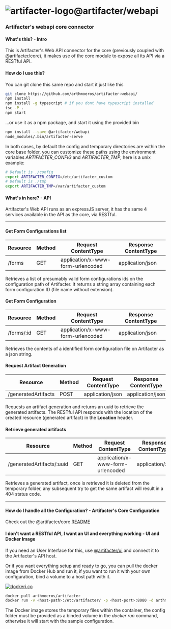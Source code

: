 # ![artifacter-logo](https://raw.githubusercontent.com/arthmoeros/artifacter-ui/master/src/assets/img/rsz_artifacter-logo.png)@artifacter/webapi

### Artifacter's webapi core connector

<!--### Checkout Github's parsed README for a better visualization! -> https://github.com/arthmoeros/artifacter-webapi-->

#### What's this? - Intro
This is Artifacter's Web API connector for the core (previously coupled with @artifacter/core), it makes use of the core module to expose all its API via a RESTful API.

#### How do I use this?
You can git clone this same repo and start it just like this
```bash
git clone https://github.com/arthmoeros/artifacter-webapi/
npm install
npm install -g typescript # if you dont have typescript installed
tsc -P .
npm start
```

...or use it as a npm package, and start it using the provided bin
```bash
npm install --save @artifacter/webapi
node_modules/.bin/artifacter-serve
```

In both cases, by default the config and temporary directories are within the core base folder, you can customize these paths using the environment variables *ARTIFACTER_CONFIG* and *ARTIFACTER_TMP*, here is a unix example:

```bash
# Default is ./config
export ARTIFACTER_CONFIG=/etc/artifacter_custom
# Default is ./tmp
export ARTIFACTER_TMP=/var/artifacter_custom
```

#### What's in here? - API
Artifacter's Web API runs as an expressJS server, it has the same 4 services available in the API as the core, via RESTful.

---------------------------------
#### Get Form Configurations list

Resource | Method | Request ContentType   |    Response ContentType
-------- | ------ | --------------------- | -----------------------
/forms | GET | application/x-www-form-urlencoded | application/json

Retrieves a list of presumably valid form configurations ids on the configuration path of Artifacter. It returns a string array containing each form configuration ID (file name without extension).

#### Get Form Configuration

Resource | Method | Request ContentType   |    Response ContentType
-------- | ------ | --------------------- | -----------------------
/forms/:id | GET | application/x-www-form-urlencoded | application/json

Retrieves the contents of a identified form configuration file on Artifacter as a json string.

#### Request Artifact Generation

Resource | Method | Request ContentType   |    Response ContentType
-------- | ------ | --------------------- | -----------------------
/generatedArtifacts | POST | application/json | application/json

Requests an artifact generation and returns an uuid to retrieve the generated artifacts. The RESTful API responds with the location of the created resource (generated artifact) in the **Location** header.

#### Retrieve generated artifacts

Resource | Method | Request ContentType   |    Response ContentType
-------- | ------ | --------------------- | -----------------------
/generatedArtifacts/:uuid | GET | application/x-www-form-urlencoded | application/zip

Retrieves a generated artifact, once is retrieved it is deleted from the temporary folder, any subsequent try to get the same artifact will result in a 404 status code.

---------------------------------
#### How do I handle all the Configuration? - Artifacter's Core Configuration
Check out the @artifacter/core [README](https://github.com/arthmoeros/artifacter-core#how-do-i-make-a-form-configuration---form-configuration-schema)

#### I don't want a RESTful API, I want an UI and everything working - UI and Docker Image
If you need an User Interface for this, use [@artifacter/ui](https://github.com/arthmoeros/artifacter-ui) and connect it to the Artifacter's API host.

Or if you want everything setup and ready to go, you can pull the docker image from Docker Hub and run it, if you want to run it with your own configuration, bind a volume to a host path with it.

[![dockeri.co](http://dockeri.co/image/arthmoeros/artifacter)](https://hub.docker.com/r/arthmoeros/artifacter/)

```bash
docker pull arthmoeros/artifacter
docker run -v <host-path>:/etc/artifacter/ -p <host-port>:8080 -d arthmoeros/artifacter
```

The Docker image stores the temporary files within the container, the config folder must be provided as a binded volume in the *docker run* command, otherwise it will start with the sample configuration.
